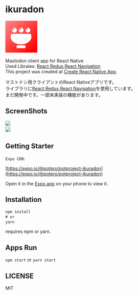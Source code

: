 
# ikuradon
<img width="100" heigth="100" src="https://github.com/potproject/ikuradon/blob/master/assets/image/icon250.png?raw=true">
   
Mastodon client app for React Native  
Used Libraies: [React Redux](https://github.com/reactjs/react-redux),[React Navigation](https://github.com/react-community/react-navigation)  
This project was created at [Create React Native App](https://github.com/react-community/create-react-native-app).  

マストドン用クライアントのReact Nativeアプリです。  
ライブラリに[React Redux](https://github.com/reactjs/react-redux),[React Navigation](https://github.com/react-community/react-navigation)を使用しています。  
まだ開発中です。一部未実装の機能があります。

## ScreenShots
<div>
  <div style="float: left;">
    <img width="270" heigth="480" src="https://github.com/potproject/ikuradon/blob/master/screenshots/android_preview.png?raw=true">
  </div>
  <div style="clear: both;">
    <img width="270" heigth="480" src="https://github.com/potproject/ikuradon/blob/master/screenshots/ios_preview.PNG?raw=true">
  </div>
</div>

## Getting Starter
`Expo CDN`:

[https://expo.io/@potpro/potproject-ikuradon](https://expo.io/@potpro/potproject-ikuradon)

Open it in the [Expo app](https://expo.io) on your phone to view it.

## Installation
```
npm install
# or
yarn
```
requires npm or yarn.

##

## Apps Run
`npm start` or `yarn start`

## LICENSE

MIT
